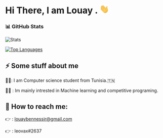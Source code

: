 <h1> Hi There, I am Louay . <img src="https://raw.githubusercontent.com/ABSphreak/ABSphreak/master/gifs/Hi.gif" width="30px"></h1>

### 📊 GitHub Stats

![Stats](https://github-readme-stats-alessiodp.vercel.app/api?username=Louay-Ben-nessir&show_icons=true)

[![Top Languages](https://github-readme-stats.vercel.app/api/top-langs/?username=Louay-Ben-nessir&layout=compact)](https://github.com/anuraghazra/github-readme-stats)

## ⚡️ Some stuff about me 

👨‍🔧: I am Computer science student from Tunisia.🇹🇳

👨‍💻 : Im mainly intrested in Machine learning and competitive programing.

## 💌 How to reach me:
👉 : louaybennessir@gmail.com

👉 : leovax#2637

